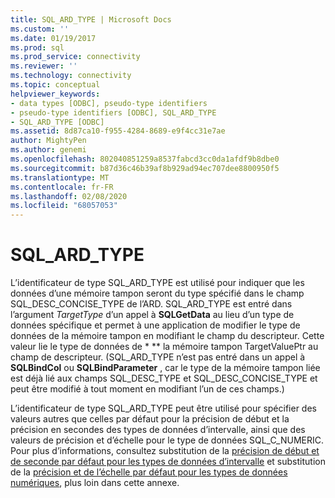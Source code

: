 ```yaml
---
title: SQL_ARD_TYPE | Microsoft Docs
ms.custom: ''
ms.date: 01/19/2017
ms.prod: sql
ms.prod_service: connectivity
ms.reviewer: ''
ms.technology: connectivity
ms.topic: conceptual
helpviewer_keywords:
- data types [ODBC], pseudo-type identifiers
- pseudo-type identifiers [ODBC], SQL_ARD_TYPE
- SQL_ARD_TYPE [ODBC]
ms.assetid: 8d87ca10-f955-4284-8689-e9f4cc31e7ae
author: MightyPen
ms.author: genemi
ms.openlocfilehash: 802040851259a8537fabcd3cc0da1afdf9b8dbe0
ms.sourcegitcommit: b87d36c46b39af8b929ad94ec707dee8800950f5
ms.translationtype: MT
ms.contentlocale: fr-FR
ms.lasthandoff: 02/08/2020
ms.locfileid: "68057053"
---
```

# <a name="sql_ard_type"></a>SQL_ARD_TYPE
L’identificateur de type SQL_ARD_TYPE est utilisé pour indiquer que les données d’une mémoire tampon seront du type spécifié dans le champ SQL_DESC_CONCISE_TYPE de l’ARD. SQL_ARD_TYPE est entré dans l’argument *TargetType* d’un appel à **SQLGetData** au lieu d’un type de données spécifique et permet à une application de modifier le type de données de la mémoire tampon en modifiant le champ du descripteur. Cette valeur lie le type de données de * \** la mémoire tampon TargetValuePtr au champ de descripteur. (SQL_ARD_TYPE n’est pas entré dans un appel à **SQLBindCol** ou **SQLBindParameter** , car le type de la mémoire tampon liée est déjà lié aux champs SQL_DESC_TYPE et SQL_DESC_CONCISE_TYPE et peut être modifié à tout moment en modifiant l’un de ces champs.)  
  
 L’identificateur de type SQL_ARD_TYPE peut être utilisé pour spécifier des valeurs autres que celles par défaut pour la précision de début et la précision en secondes des types de données d’intervalle, ainsi que des valeurs de précision et d’échelle pour le type de données SQL_C_NUMERIC. Pour plus d’informations, consultez substitution de la [précision de début et de seconde par défaut pour les types de données d’intervalle](../../../odbc/reference/appendixes/overriding-default-leading-and-seconds-precision-for-interval-data-types.md) et substitution de la [précision et de l’échelle par défaut pour les types de données numériques](../../../odbc/reference/appendixes/overriding-default-precision-and-scale-for-numeric-data-types.md), plus loin dans cette annexe.
